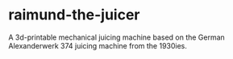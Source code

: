 # raimund-the-juicer
A 3d-printable mechanical juicing machine based on the German Alexanderwerk 374 juicing machine from the 1930ies. 
